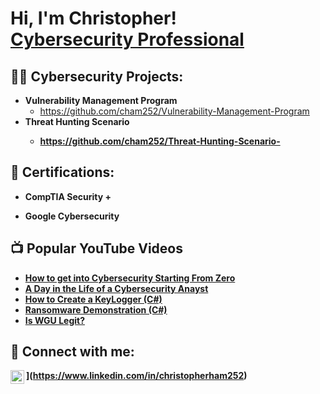 <h1>Hi, I'm Christopher! <br/><a href="https://linkedin.com/in/christopherham252">Cybersecurity Professional</a> 
 
<h2>👨‍💻 Cybersecurity Projects:</h2>

- <b>Vulnerability Management Program</b>
  - https://github.com/cham252/Vulnerability-Management-Program
- <b>Threat Hunting Scenario<b>
  - https://github.com/cham252/Threat-Hunting-Scenario-
<h2>📄 Certifications:</h2>

- <b>CompTIA Security + </b>


- <b>Google Cybersecurity </b>

<h2>📺 Popular YouTube Videos</h2>

- [How to get into Cybersecurity Starting From Zero](https://www.youtube.com/watch?v=a83ASGn_V_s)
- [A Day in the Life of a Cybersecurity Anayst](https://www.youtube.com/watch?v=uHy3oM7NnoU)
- [How to Create a KeyLogger (C#)](https://www.youtube.com/watch?v=N-L9hklSlNk)
- [Ransomware Demonstration (C#)](https://www.youtube.com/watch?v=OfvdQeh79s0)
- [Is WGU Legit?](https://www.youtube.com/watch?v=E2MwRWxDBkA)

<h2> 🤳 Connect with me:</h2>


[<img align="left" alt="JoshMadakor | LinkedIn" width="22px" src="https://cdn.jsdelivr.net/npm/simple-icons@v3/icons/linkedin.svg" />][linkedin]

[linkedin]: [www.linkedin.com/in/christopherham252
](https://www.linkedin.com/in/christopherham252)
